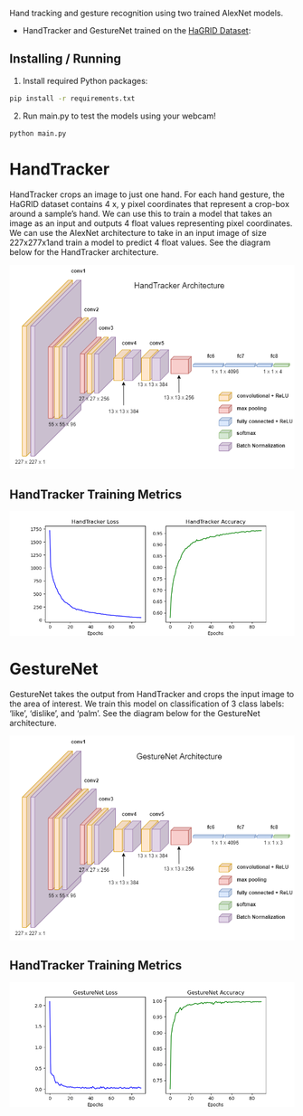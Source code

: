Hand tracking and gesture recognition using two trained AlexNet models.  
- HandTracker and GestureNet trained on the [HaGRID Dataset](https://www.kaggle.com/datasets/kapitanov/hagrid): 

## Installing / Running
1. Install required Python packages:
```bash
pip install -r requirements.txt
```
2. Run main.py to test the models using your webcam!
```shell
python main.py
```

# HandTracker 
HandTracker crops an image to just one hand. For each hand gesture, the HaGRID dataset contains 4 x, y pixel coordinates that represent a crop-box around a sample’s hand. We can use this to train a model that takes an image as an input and outputs 4 float values representing pixel coordinates. We can use the AlexNet architecture to take in an input image of size 227x277x1and train a model to predict 4 float values. See the diagram below for the HandTracker architecture.

![HandTracker](images/HandTracker.png)

## HandTracker Training Metrics
![HandTracker](images/HandTrackerTraining.png)

# GestureNet
GestureNet takes the output from HandTracker and crops the input image to the area of interest. We train this model on classification of 3 class labels: ‘like’, ‘dislike’, and ‘palm’. See the diagram below for the GestureNet architecture.

![GestureNet](images/GestureNet.png)

## HandTracker Training Metrics
![GestureNet](images/GestureNetTraining.png)
